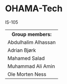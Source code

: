 # OHAMA-Tech
IS-105

<table style="width:100%">
  <tr>
    <th><b>Group members:</b></th>
  </tr>
  <tr>
    <td>Abdulhalim Alhassan</td>
</tr>
  <tr>
    <td>Adrian Bjørk</td>
</tr>
  <tr>
    <td>Mahamed Salad</td>
</tr>
  <tr>
    <td>Muhammad Ali Amin</td>
</tr>
  <tr>
    <td>Ole Morten Ness</td>
</table>
